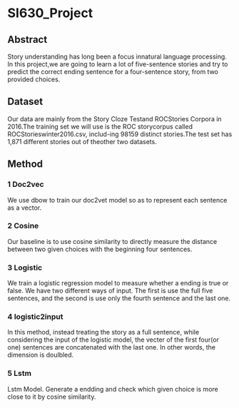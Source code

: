 # SI630_Project

## Abstract
Story understanding has long been a focus innatural  language  processing. In this project,we are going to learn a lot of five-sentence stories and try to predict the correct ending sentence for a four-sentence story, from two provided choices.


## Dataset
Our data are mainly from the Story Cloze Testand  ROCStories  Corpora  in  2016.The training set we will use is the ROC storycorpus called ROCStorieswinter2016.csv, includ-ing 98159 distinct stories.The test set has 1,871 different stories out of theother two datasets.


## Method

### 1 Doc2vec
We use dbow to train our doc2vet model so as to represent each sentence as a vector.

### 2 Cosine
Our baseline is to use cosine similarity to directly measure the distance between two given choices with the beginning four sentences.


### 3 Logistic
We train a logistic regression model to measure whether a ending is true or false. We have two different ways of input. The first is use the full five sentences, and the second is use only the fourth sentence and the last one.


### 4 logistic2input
In this method, instead treating the story as a full sentence, while considering the input of the logistic model, the vecter of the first four(or one) sentences are concatenated with the last one. In other words, the dimension is doulbled.


### 5 Lstm
Lstm Model. Generate a endding and check which given choice is more close to it by cosine similarity.
